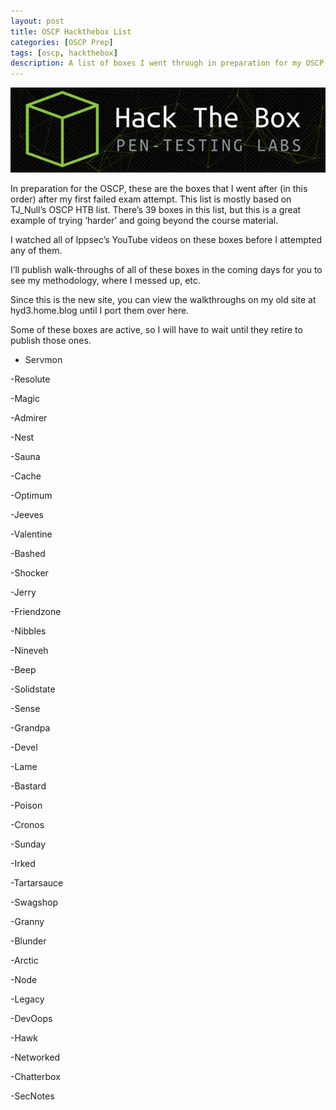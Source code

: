 ```yaml
---
layout: post
title: OSCP Hackthebox List
categories: [OSCP Prep]
tags: [oscp, hackthebox]
description: A list of boxes I went through in preparation for my OSCP attempt (in order).
---
```

![](/_images/htbbanner.png)

In preparation for the OSCP, these are the boxes that I went after (in this order) after my first failed exam attempt. This list is mostly based on TJ_Null’s OSCP HTB list. There’s 39 boxes in this list, but this is a great example of trying ‘harder’ and going beyond the course material.

I watched all of Ippsec’s YouTube videos on these boxes before I attempted any of them.

I’ll publish walk-throughs of all of these boxes in the coming days for you to see my methodology, where I messed up, etc.

Since this is the new site, you can view the walkthroughs on my old site at hyd3.home.blog until I port them over here.

Some of these boxes are active, so I will have to wait until they retire to publish those ones.

   - Servmon
   
   -Resolute
   
   -Magic
   
   -Admirer
   
   -Nest
   
   -Sauna
   
   -Cache
   
   -Optimum
   
   -Jeeves
   
   -Valentine
  
   -Bashed
   
   -Shocker
   
   -Jerry
   
   -Friendzone
   
   -Nibbles
   
   -Nineveh
   
   -Beep
   
   -Solidstate
   
   -Sense
   
   -Grandpa
   
   -Devel
   
   -Lame
   
   -Bastard
   
   -Poison
   
   -Cronos
   
   -Sunday
   
   -Irked
   
   -Tartarsauce
   
   -Swagshop
   
   -Granny
   
   -Blunder
   
   -Arctic
   
   -Node
   
   -Legacy
   
   -DevOops
   
   -Hawk
   
   -Networked
   
   -Chatterbox
   
   -SecNotes
